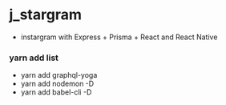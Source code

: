 # j_stargram

- instargram with Express + Prisma + React and React Native

### yarn add list

- yarn add graphql-yoga
- yarn add nodemon -D
- yarn add babel-cli -D
